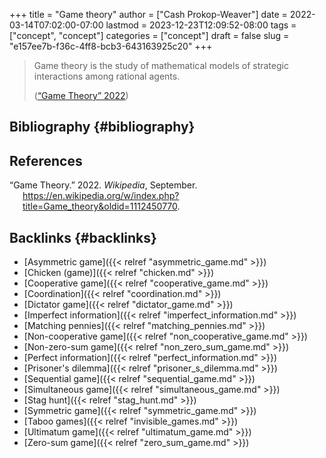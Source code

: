 +++
title = "Game theory"
author = ["Cash Prokop-Weaver"]
date = 2022-03-14T07:02:00-07:00
lastmod = 2023-12-23T12:09:52-08:00
tags = ["concept", "concept"]
categories = ["concept"]
draft = false
slug = "e157ee7b-f36c-4ff8-bcb3-643163925c20"
+++

> Game theory is the study of mathematical models of strategic interactions among rational agents.
>
> (<a href="#citeproc_bib_item_1">“Game Theory” 2022</a>)


## Bibliography {#bibliography}

## References

<style>.csl-entry{text-indent: -1.5em; margin-left: 1.5em;}</style><div class="csl-bib-body">
  <div class="csl-entry"><a id="citeproc_bib_item_1"></a>“Game Theory.” 2022. <i>Wikipedia</i>, September. <a href="https://en.wikipedia.org/w/index.php?title=Game_theory&oldid=1112450770">https://en.wikipedia.org/w/index.php?title=Game_theory&#38;oldid=1112450770</a>.</div>
</div>



## Backlinks {#backlinks}

-   [Asymmetric game]({{< relref "asymmetric_game.md" >}})
-   [Chicken (game)]({{< relref "chicken.md" >}})
-   [Cooperative game]({{< relref "cooperative_game.md" >}})
-   [Coordination]({{< relref "coordination.md" >}})
-   [Dictator game]({{< relref "dictator_game.md" >}})
-   [Imperfect information]({{< relref "imperfect_information.md" >}})
-   [Matching pennies]({{< relref "matching_pennies.md" >}})
-   [Non-cooperative game]({{< relref "non_cooperative_game.md" >}})
-   [Non-zero-sum game]({{< relref "non_zero_sum_game.md" >}})
-   [Perfect information]({{< relref "perfect_information.md" >}})
-   [Prisoner's dilemma]({{< relref "prisoner_s_dilemma.md" >}})
-   [Sequential game]({{< relref "sequential_game.md" >}})
-   [Simultaneous game]({{< relref "simultaneous_game.md" >}})
-   [Stag hunt]({{< relref "stag_hunt.md" >}})
-   [Symmetric game]({{< relref "symmetric_game.md" >}})
-   [Taboo games]({{< relref "invisible_games.md" >}})
-   [Ultimatum game]({{< relref "ultimatum_game.md" >}})
-   [Zero-sum game]({{< relref "zero_sum_game.md" >}})

